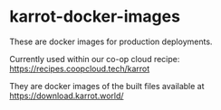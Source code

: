 # karrot-docker-images

These are docker images for production deployments.

Currently used within our co-op cloud recipe: https://recipes.coopcloud.tech/karrot

They are docker images of the built files available at https://download.karrot.world/
